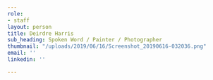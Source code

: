 ```yaml
---
role:
- staff
layout: person
title: Deirdre Harris
sub_heading: Spoken Word / Painter / Photographer
thumbnail: "/uploads/2019/06/16/Screenshot_20190616-032036.png"
email: ''
linkedin: ''

---
```

